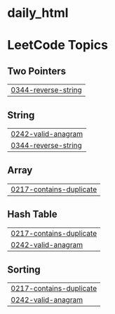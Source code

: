 # daily_html
<!---LeetCode Topics Start-->
# LeetCode Topics
## Two Pointers
|  |
| ------- |
| [0344-reverse-string](https://github.com/Raman-8888/daily_html/tree/master/0344-reverse-string) |
## String
|  |
| ------- |
| [0242-valid-anagram](https://github.com/Raman-8888/daily_html/tree/master/0242-valid-anagram) |
| [0344-reverse-string](https://github.com/Raman-8888/daily_html/tree/master/0344-reverse-string) |
## Array
|  |
| ------- |
| [0217-contains-duplicate](https://github.com/Raman-8888/daily_html/tree/master/0217-contains-duplicate) |
## Hash Table
|  |
| ------- |
| [0217-contains-duplicate](https://github.com/Raman-8888/daily_html/tree/master/0217-contains-duplicate) |
| [0242-valid-anagram](https://github.com/Raman-8888/daily_html/tree/master/0242-valid-anagram) |
## Sorting
|  |
| ------- |
| [0217-contains-duplicate](https://github.com/Raman-8888/daily_html/tree/master/0217-contains-duplicate) |
| [0242-valid-anagram](https://github.com/Raman-8888/daily_html/tree/master/0242-valid-anagram) |
<!---LeetCode Topics End-->